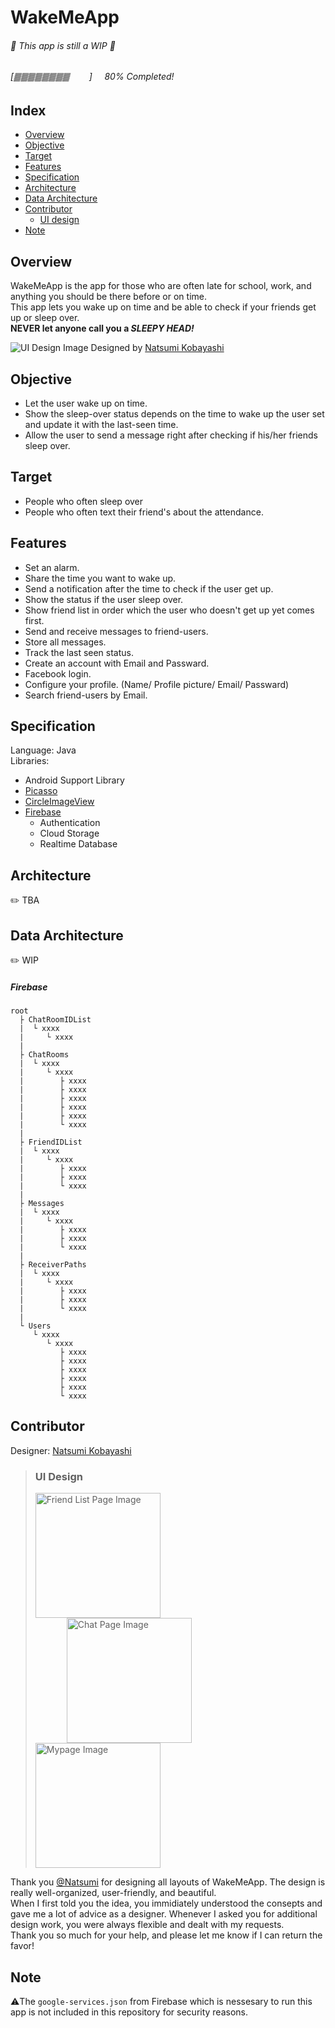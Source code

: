 # WakeMeApp

###### 🚧 This app is still a WIP 🚧

###### [🀫🀫🀫🀫🀫🀫🀫🀫&nbsp;&nbsp;&nbsp;&nbsp;&nbsp;&nbsp;&nbsp;&nbsp;]&nbsp;&nbsp;&nbsp;&nbsp;&nbsp;80% Completed!

## Index

- [Overview](#overview)
- [Objective](#objective)
- [Target](#target)
- [Features](#features)
- [Specification](#specification)
- [Architecture](#architecture)
- [Data Architecture](#data-architecture)
- [Contributor](#contributor)
  - [UI design](#ui-design)
- [Note](#note)

## Overview

WakeMeApp is the app for those who are often late for school, work, and anything you should be there before or on time.  
This app lets you wake up on time and be able to check if your friends get up or sleep over.  
**NEVER let anyone call you a _SLEEPY HEAD!_**

![UI Design Image](../media/readme.png?raw=true)
Designed by [Natsumi Kobayashi](https://github.com/coooopeeeer)

## Objective

- Let the user wake up on time.
- Show the sleep-over status depends on the time to wake up the user set and update it with the last-seen time.
- Allow the user to send a message right after checking if his/her friends sleep over.

## Target

- People who often sleep over
- People who often text their friend's about the attendance.

## Features

- Set an alarm.
- Share the time you want to wake up.
- Send a notification after the time to check if the user get up.
- Show the status if the user sleep over.
- Show friend list in order which the user who doesn't get up yet comes first.
- Send and receive messages to friend-users.
- Store all messages.
- Track the last seen status.
- Create an account with Email and Passward.
- Facebook login.
- Configure your profile. (Name/ Profile picture/ Email/ Passward)
- Search friend-users by Email.

## Specification

Language: Java  
Libraries:

- Android Support Library
- [Picasso](https://github.com/square/picasso)
- [CircleImageView](https://github.com/hdodenhof/CircleImageView)
- [Firebase](https://firebase.google.com/)
  - Authentication
  - Cloud Storage
  - Realtime Database

## Architecture

✏️ TBA

## Data Architecture

✏️ WIP

##### Firebase

```
root
  ├ ChatRoomIDList
  |  └ xxxx
  |     └ xxxx
  |
  ├ ChatRooms
  |  └ xxxx
  |     └ xxxx
  |        ├ xxxx
  |        ├ xxxx
  |        ├ xxxx
  |        ├ xxxx
  |        ├ xxxx
  |        └ xxxx
  |
  ├ FriendIDList
  |  └ xxxx
  |     └ xxxx
  |        ├ xxxx
  |        ├ xxxx
  |        └ xxxx
  |
  ├ Messages
  |  └ xxxx
  |     └ xxxx
  |        ├ xxxx
  |        ├ xxxx
  |        └ xxxx
  |
  ├ ReceiverPaths
  |  └ xxxx
  |     └ xxxx
  |        ├ xxxx
  |        ├ xxxx
  |        └ xxxx
  |
  └ Users
     └ xxxx
        └ xxxx
           ├ xxxx
           ├ xxxx
           ├ xxxx
           ├ xxxx
           ├ xxxx
           └ xxxx
```

## Contributor

Designer: [Natsumi Kobayashi](https://github.com/coooopeeeer)

> ### UI Design
>
> <img src="../media/friend_list.png?raw=true" width="200px" alt="Friend List Page Image"><img src="../media/chat.png?raw=true" width="200px" alt="Chat Page Image" hspace="50"><img src="../media/mypage.png?raw=true" width="200px" alt="Mypage Image">

Thank you [@Natsumi](https://github.com/coooopeeeer) for designing all layouts of WakeMeApp. The design is really well-organized, user-friendly, and beautiful.  
When I first told you the idea, you immidiately understood the consepts and gave me a lot of advice as a designer. Whenever I asked you for additional design work, you were always flexible and dealt with my requests.  
Thank you so much for your help, and please let me know if I can return the favor!

## Note

⚠️The `google-services.json` from Firebase which is nessesary to run this app is not included in this repository for security reasons.
